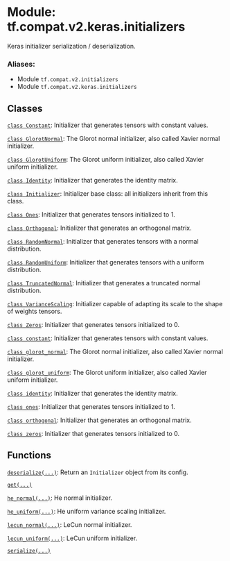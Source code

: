 <div itemscope itemtype="http://developers.google.com/ReferenceObject">
<meta itemprop="name" content="tf.compat.v2.keras.initializers" />
<meta itemprop="path" content="Stable" />
</div>

# Module: tf.compat.v2.keras.initializers

Keras initializer serialization / deserialization.

### Aliases:

* Module `tf.compat.v2.initializers`
* Module `tf.compat.v2.keras.initializers`

<!-- Placeholder for "Used in" -->


## Classes

[`class Constant`](../../../../tf/compat/v2/keras/initializers/Constant.md): Initializer that generates tensors with constant values.

[`class GlorotNormal`](../../../../tf/compat/v2/keras/initializers/GlorotNormal.md): The Glorot normal initializer, also called Xavier normal initializer.

[`class GlorotUniform`](../../../../tf/compat/v2/keras/initializers/GlorotUniform.md): The Glorot uniform initializer, also called Xavier uniform initializer.

[`class Identity`](../../../../tf/compat/v2/keras/initializers/Identity.md): Initializer that generates the identity matrix.

[`class Initializer`](../../../../tf/compat/v2/keras/initializers/Initializer.md): Initializer base class: all initializers inherit from this class.

[`class Ones`](../../../../tf/compat/v2/keras/initializers/Ones.md): Initializer that generates tensors initialized to 1.

[`class Orthogonal`](../../../../tf/compat/v2/keras/initializers/Orthogonal.md): Initializer that generates an orthogonal matrix.

[`class RandomNormal`](../../../../tf/compat/v2/keras/initializers/RandomNormal.md): Initializer that generates tensors with a normal distribution.

[`class RandomUniform`](../../../../tf/compat/v2/keras/initializers/RandomUniform.md): Initializer that generates tensors with a uniform distribution.

[`class TruncatedNormal`](../../../../tf/compat/v2/keras/initializers/TruncatedNormal.md): Initializer that generates a truncated normal distribution.

[`class VarianceScaling`](../../../../tf/compat/v2/keras/initializers/VarianceScaling.md): Initializer capable of adapting its scale to the shape of weights tensors.

[`class Zeros`](../../../../tf/compat/v2/keras/initializers/Zeros.md): Initializer that generates tensors initialized to 0.

[`class constant`](../../../../tf/compat/v2/keras/initializers/Constant.md): Initializer that generates tensors with constant values.

[`class glorot_normal`](../../../../tf/compat/v2/keras/initializers/GlorotNormal.md): The Glorot normal initializer, also called Xavier normal initializer.

[`class glorot_uniform`](../../../../tf/compat/v2/keras/initializers/GlorotUniform.md): The Glorot uniform initializer, also called Xavier uniform initializer.

[`class identity`](../../../../tf/compat/v2/keras/initializers/Identity.md): Initializer that generates the identity matrix.

[`class ones`](../../../../tf/compat/v2/keras/initializers/Ones.md): Initializer that generates tensors initialized to 1.

[`class orthogonal`](../../../../tf/compat/v2/keras/initializers/Orthogonal.md): Initializer that generates an orthogonal matrix.

[`class zeros`](../../../../tf/compat/v2/keras/initializers/Zeros.md): Initializer that generates tensors initialized to 0.

## Functions

[`deserialize(...)`](../../../../tf/keras/initializers/deserialize.md): Return an `Initializer` object from its config.

[`get(...)`](../../../../tf/keras/initializers/get.md)

[`he_normal(...)`](../../../../tf/compat/v2/keras/initializers/he_normal.md): He normal initializer.

[`he_uniform(...)`](../../../../tf/compat/v2/keras/initializers/he_uniform.md): He uniform variance scaling initializer.

[`lecun_normal(...)`](../../../../tf/compat/v2/keras/initializers/lecun_normal.md): LeCun normal initializer.

[`lecun_uniform(...)`](../../../../tf/compat/v2/keras/initializers/lecun_uniform.md): LeCun uniform initializer.

[`serialize(...)`](../../../../tf/keras/initializers/serialize.md)

